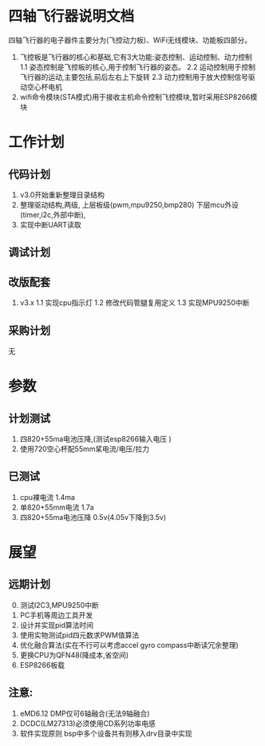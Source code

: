 # 四轴飞行器说明文档
四轴飞行器的电子器件主要分为(飞控动力板)、WiFi无线模块、功能板四部分。
1. 飞控板是飞行器的核心和基础,它有3大功能:姿态控制、运动控制、动力控制
   1.1 姿态控制是飞控板的核心,用于控制飞行器的姿态。
   2.2 运动控制用于控制飞行器的运动,主要包括,前后左右上下旋转
   2.3 动力控制用于放大控制信号驱动空心杯电机
2. wifi命令模块\(STA模式\)用于接收主机命令控制飞控模块,暂时采用ESP8266模块

# 工作计划
## 代码计划
1. v3.0开始重新整理目录结构
1. 整理驱动结构,两级,
   上层板级(pwm,mpu9250,bmp280)
   下层mcu外设(timer,i2c,外部中断),
2. 实现中断UART读取
## 调试计划
## 改版配套
1. v3.x
   1.1 实现cpu指示灯
   1.2 修改代码管腿复用定义
   1.3 实现MPU9250中断
## 采购计划
无

# 参数
## 计划测试
1. 四820+55ma电池压降,(测试esp8266输入电压 )
2. 使用720空心杯配55mm桨电流/电压/拉力
## 已测试
1. cpu裸电流                        1.4ma
2. 单820+55mm电流                   1.7a
3. 四820+55ma电池压降               0.5v(4.05v下降到3.5v)

# 展望
## 远期计划
0. 测试I2C3,MPU9250中断
1. PC手机等周边工具开发
2. 设计并实现pid算法时间
3. 使用实物测试pid四元数求PWM值算法
4. 优化融合算法(实在不行可以考虑accel gyro compass中断读冗余整理)
1. 更换CPU为QFN48(降成本,省空间)
6. ESP8266板载
## 注意:
1. eMD6.12 DMP仅可6轴融合(无法9轴融合)
2. DCDC(LM27313)必须使用CD系列功率电感
3. 软件实现原则 bsp中多个设备共有则移入drv目录中实现

